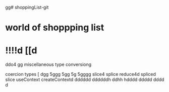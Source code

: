 gg# shoppingList-git
# world of shoppping list
!!!!d
[[d
===========================
ddo4
gg
miscellaneous
type conversiong

coercion types 
[
dgg
5ggg
5gg
5g
5gggg
slice4
splice
reduce4d
spliced
slice
useContext
createContextd
dddddd
ddddddh
ddhh
hdddd
ddddd
dddd
d
